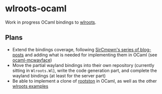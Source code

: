 # wlroots-ocaml

Work in progress OCaml bindings to [wlroots](https://github.com/swaywm/wlroots).

## Plans

- Extend the bindings coverage, following
  [SirCmpwn's series of blog-posts](https://drewdevault.com/2018/02/17/Writing-a-Wayland-compositor-1.html)
  and adding what is needed for implementing them in OCaml
  (see [ocaml-mcwayface](https://github.com/Armael/ocaml-mcwayface))
- Move the partial wayland bindings into their own repository (currently sitting
  in `Wlroots.Wl`), write the code generation part, and complete the wayland
  bindings (at least for the server part)
- Be able to implement a clone
  of [rootston](https://github.com/swaywm/wlroots/tree/master/rootston) in
  OCaml, as well as the other [wlroots examples](https://github.com/swaywm/wlroots/tree/master/examples)
